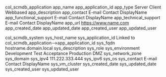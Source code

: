 col_scmdb_application
    app_name
    app_application_id
    app_type
        Server
        Client
        Webbased
    app_description
    app_contact
        E-mail Contact DisplayName
    app_functional_support
        E-mail Contact DisplayName
    app_technical_support
        E-mail Contact DisplayName
    app_url
        https://www.name.com
    app_created_date
    app_updated_date
    app_created_user
    app_updated_user




col_scmdb_system
    sys_host_name
    sys_application_id
        Linked to col_scmdb_application-->app_application_id
    sys_fqdn
        hostname.domain.local
    sys_description
    sys_role
    sys_environment
        Development
        Test
        Acceptance
        Production
        DMZ
    sys_network_zone
    sys_domain
    sys_ipv4
        111.222.333.444
    sys_ipv6
    sys_os
    sys_contact
        E-mail Contact DisplayName
    sys_vm_cluster
    sys_created_date
    sys_updated_date
    sys_created_user
    sys_updated_user